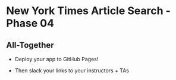 # New York Times Article Search - Phase 04

## All-Together

* Deploy your app to GitHub Pages!

* Then slack your links to your instructors + TAs